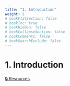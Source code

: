 ```yaml
---
title: "1. Introduction"
weight: 2
# bookFlatSection: false
# bookToc: true
# bookHidden: false
# bookCollapseSection: false
# bookComments: false
# bookSearchExclude: false
---
```


# 1. Introduction

[🔒 Resources](https://github.com/ryanbester/uni-resources/tree/main/osi/y2/os/1-introduction)
